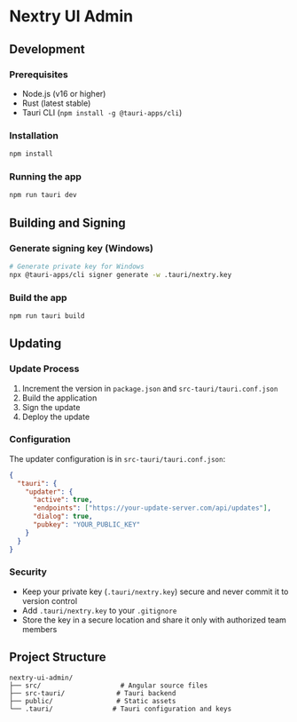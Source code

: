 # Nextry UI Admin

## Development

### Prerequisites
- Node.js (v16 or higher)
- Rust (latest stable)
- Tauri CLI (`npm install -g @tauri-apps/cli`)

### Installation
```bash
npm install
```

### Running the app
```bash
npm run tauri dev
```

## Building and Signing

### Generate signing key (Windows)
```bash
# Generate private key for Windows
npx @tauri-apps/cli signer generate -w .tauri/nextry.key
```

### Build the app
```bash
npm run tauri build
```

## Updating

### Update Process
1. Increment the version in `package.json` and `src-tauri/tauri.conf.json`
2. Build the application
3. Sign the update
4. Deploy the update

### Configuration
The updater configuration is in `src-tauri/tauri.conf.json`:
```json
{
  "tauri": {
    "updater": {
      "active": true,
      "endpoints": ["https://your-update-server.com/api/updates"],
      "dialog": true,
      "pubkey": "YOUR_PUBLIC_KEY"
    }
  }
}
```

### Security
- Keep your private key (`.tauri/nextry.key`) secure and never commit it to version control
- Add `.tauri/nextry.key` to your `.gitignore`
- Store the key in a secure location and share it only with authorized team members

## Project Structure
```
nextry-ui-admin/
├── src/                    # Angular source files
├── src-tauri/             # Tauri backend
├── public/                # Static assets
└── .tauri/               # Tauri configuration and keys
```
